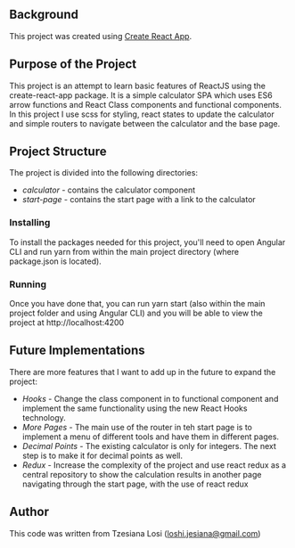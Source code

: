 ## Background

This project was created using [Create React App](https://github.com/facebook/create-react-app).


## Purpose of the Project

This project is an attempt to learn basic features of ReactJS using the create-react-app package. It is a simple calculator SPA which uses ES6 arrow functions and React Class components and functional components. In this project I use scss for styling, react states to update the calculator and simple routers to navigate between the calculator and the base page.

## Project Structure

The project is divided into the following directories:

- *calculator* - contains the calculator component
- *start-page* - contains the start page with a link to the calculator 


### Installing

To install the packages needed for this project, you'll need to open Angular CLI and run yarn from within the main project directory (where package.json is located).

### Running

Once you have done that, you can run yarn start (also within the main project folder and using Angular CLI) and you will be able to view the project at http://localhost:4200

## Future Implementations

There are more features that I want to add up in the future to expand the project:

- *Hooks* - Change the class component in to functional component and implement the same functionality using the new React Hooks technology.
- *More Pages* - The main use of the router in teh start page is to implement a menu of different tools and have them in different pages.
- *Decimal Points* - The existing calculator is only for integers. The next step is to make it for decimal points as well.
- *Redux* - Increase the complexity of the project and use react redux as a central repository to show the calculation results in another page navigating through the start page, with the use of react redux

## Author

This code was written from Tzesiana Losi (loshi.jesiana@gmail.com)
